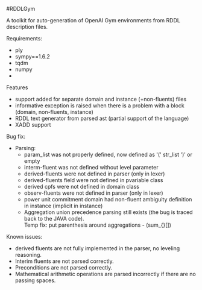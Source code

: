 #RDDLGym

A toolkit for auto-generation of OpenAI Gym environments from RDDL description files. 

Requirements:
* ply
* sympy==1.6.2
* tqdm
* numpy
* 

Features
* support added for separate domain and instance (+non-fluents) files
* informative exception is raised when there is a problem with a block (domain, non-fluents, instance)
* RDDL text generator from parsed ast (partial support of the language)
* XADD support

Bug fix:
* Parsing:
  * param_list was not properly defined, now defined as '(' str_list ')' or empty
  * interm-fluent was not defined without level parameter
  * derived-fluents were not defined in parser (only in lexer)
  * derived-fluents field were not defined in pvariable class
  * derived cpfs were not defined in domain class
  * observ-fluents were not defined in parser (only in lexer)
  * power unit commitment domain had non-fluent ambiguity definition in instance (implicit in instance)
  * Aggregation union precedence parsing still exists (the bug is traced back to the JAVA code).<br/> 
  Temp fix: put parenthesis around aggregations - (sum_{}[])

Known issues:
* derived fluents are not fully implemented in the parser, no leveling reasoning.
* Interim fluents are not parsed correctly.
* Preconditions are not parsed correctly.
* Mathematical arithmetic operations are parsed incorrectly if there are no passing spaces.